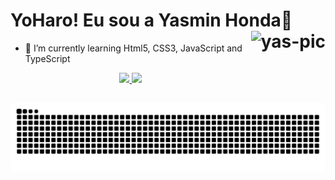 ### <h1> YoHaro! Eu sou a Yasmin Honda🌸  <img align="right" alt="yas-pic" height="100" src="https://user-images.githubusercontent.com/92547909/137399733-0c13733c-5351-4b21-a7de-8763d3cb1ea4.gif">
</h1> 
  
- 🌱 I’m currently learning Html5, CSS3, JavaScript and TypeScript

<div align="center">
  <a href="https://github.com/yasminhonda">
  <img height="80em" src="https://github-readme-stats.vercel.app/api?username=yasminhonda&show_icons=true&theme=radical&include_all_commits=true&count_private=true"/>
  <img height="80em" src="https://github-readme-stats.vercel.app/api/top-langs/?username=yasminhonda&layout=compact&langs_count=7&theme=radical"/>
</div>
 
##


  ![Snake animation](https://github.com/yasminhonda/yasminhonda/blob/output/github-contribution-grid-snake.svg)

  
